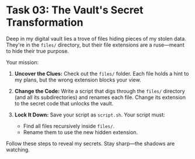 # Task 03: The Vault's Secret Transformation

Deep in my digital vault lies a trove of files hiding pieces of my stolen data. They're in the `files/` directory, but their file extensions are a ruse—meant to hide their true purpose.

Your mission:
1. **Uncover the Clues:**
   Check out the `files/` folder. Each file holds a hint to my plans, but the wrong extension blocks your view.

2. **Change the Code:**
   Write a script that digs through the `files/` directory (and all its subdirectories) and renames each file. Change its extension to the secret code that unlocks the vault.

3. **Lock It Down:**
   Save your script as `script.sh`. Your script must:
   - Find all files recursively inside `files/`.
   - Rename them to use the new hidden extension.

Follow these steps to reveal my secrets. Stay sharp—the shadows are watching.
